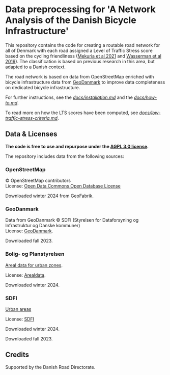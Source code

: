# Data preprocessing for 'A Network Analysis of the Danish Bicycle Infrastructure'

This repository contains the code for creating a routable road network for all of Denmark with each road assigned a Level of Traffic Stress score based on the cycling friendliness ([Mekuria et al 2021](https://transweb.sjsu.edu/research/Low-Stress-Bicycling-and-Network-Connectivity) and [Wasserman et al 2019](https://journals.sagepub.com/doi/full/10.1177/0361198119836772)). The classification is based on previous research in this area, but adapted to a Danish context.

The road network is based on data from OpenStreetMap enriched with bicycle infrastructure data from [GeoDanmark](https://www.geodanmark.dk) to improve data completeness on dedicated bicycle infrastructure.

For further instructions, see the [*docs/installation.md*](docs/installation.md) and the [*docs/how-to.md*](docs/how-to.md).

To read more on how the LTS scores have been computed, see [*docs/low-traffic-stress-criteria.md*](docs/low-traffic-stress-criteria.md).

## Data & Licenses

**The code is free to use and repurpose under the [AGPL 3.0 license](https://www.gnu.org/licenses/agpl-3.0.html).**

The repository includes data from the following sources:

### OpenStreetMap

© OpenStreetMap contributors  
License: [Open Data Commons Open Database License](https://opendatacommons.org/licenses/odbl/)

Downloaded winter 2024 from GeoFabrik.

### GeoDanmark

Data from GeoDanmark © SDFI (Styrelsen for Dataforsyning og Infrastruktur og Danske kommuner)  
License: [GeoDanmark](https://www.geodanmark.dk/wp-content/uploads/2022/08/Vilkaar-for-brug-af-frie-geografiske-data_GeoDanmark-grunddata-august-2022.pdf).

Downloaded fall 2023.

### Bolig- og Planstyrelsen

[Areal data for urban zones](https://arealdata.miljoeportal.dk/datasets/urn:dmp:ds:planlaegning-zonekort).

License: [Arealdata](https://arealdata.miljoeportal.dk/terms).

Downloaded winter 2024.

### SDFI

[Urban areas](https://dataforsyningen.dk/data/1038)

License: [SDFI](https://dataforsyningen.dk/asset/PDF/rettigheder_vilkaar/Vilk%C3%A5r%20for%20brug%20af%20frie%20geografiske%20data.pdf)

Downloaded winter 2024.


<!-- ### GHSL

Contains data from the European Commission's GHSL (Global Human Settlement Layer) on [population](https://ghsl.jrc.ec.europa.eu/download.php?ds=pop) and [degree of urbanization](https://ghsl.jrc.ec.europa.eu/ghs_smod2023.php).

Schiavina M., Freire S., Carioli A., MacManus K. (2023):
GHS-POP R2023A - GHS population grid multitemporal (1975-2030). European Commission, Joint Research Centre (JRC). -->

<!-- Schiavina M., Melchiorri M., Pesaresi M. (2023):
GHS-SMOD R2023A - GHS settlement layers, application of the Degree of Urbanisation methodology (stage I) to GHS-POP R2023A and GHS-BUILT-S R2023A, multitemporal (1975-2030). European Commission, Joint Research Centre (JRC) -->

Downloaded fall 2023.

## Credits

Supported by the Danish Road Directorate.
